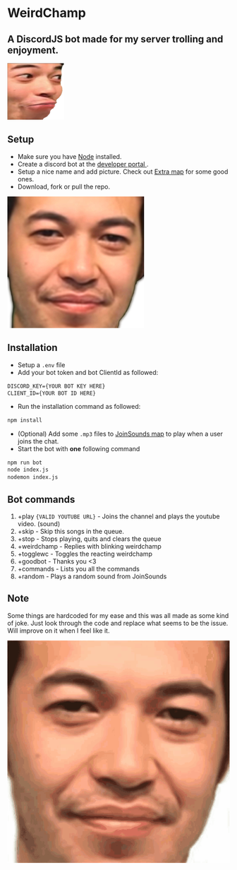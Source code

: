 # WeirdChamp

## A DiscordJS bot made for my server trolling and enjoyment.

![PauseChamp](/Extra/PauseChamp.png)

## Setup

- Make sure you have [Node](https://nodejs.org/en/) installed.
- Create a discord bot at the [developer portal ](https://discord.com/developers/applications).
- Setup a nice name and add picture. Check out [Extra map](/Extra) for some good ones.
- Download, fork or pull the repo.

![WeirdChamp](/Extra/WeirdChamp.png)

## Installation

- Setup a `.env` file
- Add your bot token and bot ClientId as followed:

```.env
DISCORD_KEY={YOUR BOT KEY HERE}
CLIENT_ID={YOUR BOT ID HERE}
```

- Run the installation command as followed:

```bash
npm install
```

- (Optional) Add some `.mp3` files to [JoinSounds map](/JoinSounds) to play when a user joins the chat.
- Start the bot with **one** following command

```bash
npm run bot
node index.js
nodemon index.js
```

## Bot commands

1. +play `{VALID YOUTUBE URL}` - Joins the channel and plays the youtube video. (sound)
2. +skip - Skip this songs in the queue.
3. +stop - Stops playing, quits and clears the queue
4. +weirdchamp - Replies with blinking weirdchamp
5. +togglewc - Toggles the reacting weirdchamp
6. +goodbot - Thanks you <3
7. +commands - Lists you all the commands
8. +random - Plays a random sound from JoinSounds

## Note

Some things are hardcoded for my ease and this was all made as some kind of joke. Just look through the code and replace what seems to be the issue. Will improve on it when I feel like it.

![WeirdChamp blinking](/Extra/WeirdChampBlink.gif)
